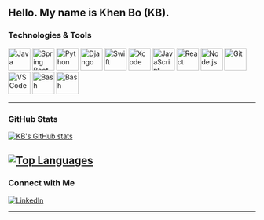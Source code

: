 ## Hello. My name is Khen Bo (KB).

### **Technologies & Tools**

<p align="left">
  <img src="https://cdn.jsdelivr.net/gh/devicons/devicon/icons/java/java-original.svg" alt="Java" width="45" height="45"/>
  <img src="https://cdn.jsdelivr.net/gh/devicons/devicon/icons/spring/spring-original.svg" alt="Spring Boot" width="45" height="45"/>
  <img src="https://cdn.jsdelivr.net/gh/devicons/devicon/icons/python/python-original.svg" alt="Python" width="45" height="45"/>
  <img src="https://cdn.jsdelivr.net/gh/devicons/devicon/icons/django/django-plain.svg" alt="Django" width="45" height="45"/>
  <img src="https://cdn.jsdelivr.net/gh/devicons/devicon/icons/swift/swift-original.svg" alt="Swift" width="45" height="45"/>
  <img src="https://cdn.jsdelivr.net/gh/devicons/devicon/icons/xcode/xcode-original.svg" alt="Xcode" width="45" height="45"/>
  <img src="https://cdn.jsdelivr.net/gh/devicons/devicon/icons/javascript/javascript-original.svg" alt="JavaScript" width="45" height="45"/>
  <img src="https://cdn.jsdelivr.net/gh/devicons/devicon/icons/react/react-original.svg" alt="React" width="45" height="45"/>
  <img src="https://cdn.jsdelivr.net/gh/devicons/devicon/icons/nodejs/nodejs-original.svg" alt="Node.js" width="45" height="45"/>
  <img src="https://cdn.jsdelivr.net/gh/devicons/devicon/icons/git/git-original.svg" alt="Git" width="45" height="45"/>
  <img src="https://cdn.jsdelivr.net/gh/devicons/devicon/icons/vscode/vscode-original.svg" alt="VS Code" width="45" height="45"/>
  <img src="https://cdn.jsdelivr.net/gh/devicons/devicon/icons/postgresql/postgresql-original.svg" alt="Bash" width="45" height="45"/>
  <img src="https://cdn.jsdelivr.net/gh/devicons/devicon/icons/bash/bash-original.svg" alt="Bash" width="45" height="45"/>
</p>

---

### **GitHub Stats**

[![KB's GitHub stats](https://github-readme-stats.vercel.app/api?username=hyonbokan\&show_icons=true\&theme=dark#gh-dark-mode-only)](https://github.com/hyonbokan/github-readme-stats)

[![Top Languages](https://github-readme-stats.vercel.app/api/top-langs/?username=hyonbokan&show_icons=true&theme=dark&hide=jupyter%20notebook,html)](https://github.com/hyonbokan/github-readme-stats)
---

### **Connect with Me**

[![LinkedIn](https://img.shields.io/badge/LinkedIn-Connect-blue?style=flat&logo=linkedin)](https://www.linkedin.com/in/khen-bo-kan-2909a716b/)

---
